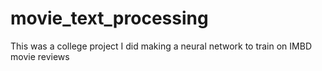 # movie_text_processing
This was a college project I did making a neural network to train on IMBD movie reviews
